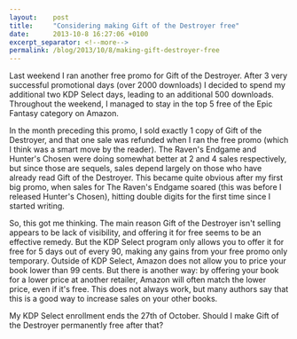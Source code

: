 ```yaml
---
layout:    post
title:     "Considering making Gift of the Destroyer free"
date:      2013-10-8 16:27:06 +0100
excerpt_separator: <!--more-->
permalink: /blog/2013/10/8/making-gift-destroyer-free
---
```


Last weekend I ran another free promo for Gift of the Destroyer. After 3 very successful promotional days (over 2000 downloads) I decided to spend my additional two KDP Select days, leading to an additional 500 downloads. Throughout the weekend, I managed to stay in the top 5 free of the Epic Fantasy category on Amazon.

<!--more-->
In the month preceding this promo, I sold exactly 1 copy of Gift of the Destroyer, and that one sale was refunded when I ran the free promo (which I think was a smart move by the reader). The Raven's Endgame and Hunter's Chosen were doing somewhat better at 2 and 4 sales respectively, but since those are sequels, sales depend largely on those who have already read Gift of the Destroyer. This became quite obvious after my first big promo, when sales for The Raven's Endgame soared (this was before I released Hunter's Chosen), hitting double digits for the first time since I started writing.

So, this got me thinking. The main reason Gift of the Destroyer isn't selling appears to be lack of visibility, and offering it for free seems to be an effective remedy. But the KDP Select program only allows you to offer it for free for 5 days out of every 90, making any gains from your free promo only temporary. Outside of KDP Select, Amazon does not allow you to price your book lower than 99 cents. But there is another way: by offering your book for a lower price at another retailer, Amazon will often match the lower price, even if it's free. This does not always work, but many authors say that this is a good way to increase sales on your other books.

My KDP Select enrollment ends the 27th of October. Should I make Gift of the Destroyer permanently free after that?